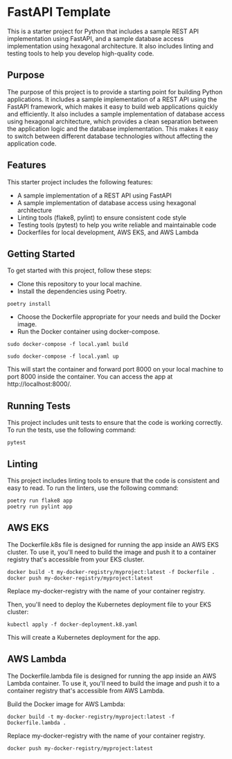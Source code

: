 # FastAPI Template
This is a starter project for Python that includes a sample REST API implementation using FastAPI, and a sample database access implementation using hexagonal architecture. It also includes linting and testing tools to help you develop high-quality code.

## Purpose
The purpose of this project is to provide a starting point for building Python applications. It includes a sample implementation of a REST API using the FastAPI framework, which makes it easy to build web applications quickly and efficiently. It also includes a sample implementation of database access using hexagonal architecture, which provides a clean separation between the application logic and the database implementation. This makes it easy to switch between different database technologies without affecting the application code.

## Features
This starter project includes the following features:

- A sample implementation of a REST API using FastAPI
- A sample implementation of database access using hexagonal architecture
- Linting tools (flake8, pylint) to ensure consistent code style
- Testing tools (pytest) to help you write reliable and maintainable code
- Dockerfiles for local development, AWS EKS, and AWS Lambda

## Getting Started
To get started with this project, follow these steps:

- Clone this repository to your local machine.
- Install the dependencies using Poetry.
```
poetry install
```

- Choose the Dockerfile appropriate for your needs and build the Docker image.
- Run the Docker container using docker-compose.

```
sudo docker-compose -f local.yaml build

sudo docker-compose -f local.yaml up
```

This will start the container and forward port 8000 on your local machine to port 8000 inside the container. You can access the app at http://localhost:8000/.

## Running Tests
This project includes unit tests to ensure that the code is working correctly. To run the tests, use the following command:

```
pytest
```

## Linting
This project includes linting tools to ensure that the code is consistent and easy to read. To run the linters, use the following command:

```
poetry run flake8 app
poetry run pylint app
```


## AWS EKS
The Dockerfile.k8s file is designed for running the app inside an AWS EKS cluster. To use it, you'll need to build the image and push it to a container registry that's accessible from your EKS cluster.

```
docker build -t my-docker-registry/myproject:latest -f Dockerfile .
docker push my-docker-registry/myproject:latest
```

Replace my-docker-registry with the name of your container registry.

Then, you'll need to deploy the Kubernetes deployment file to your EKS cluster:

```
kubectl apply -f docker-deployment.k8.yaml
```
This will create a Kubernetes deployment for the app.


## AWS Lambda

The Dockerfile.lambda file is designed for running the app inside an AWS Lambda container. To use it, you'll need to build the image and push it to a container registry that's accessible from AWS Lambda.

Build the Docker image for AWS Lambda:
```
docker build -t my-docker-registry/myproject:latest -f Dockerfile.lambda .
```
Replace my-docker-registry with the name of your container registry.

```
docker push my-docker-registry/myproject:latest
```